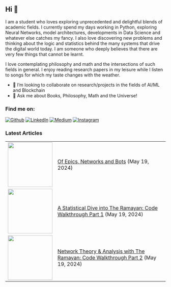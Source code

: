 ## Hi 👋

I am a student who loves exploring unprecedented and delightful blends of academic fields. I currently spend my days working in Python, exploring Neural Networks, model architectures, developments in Data Science and whatever else catches my fancy. I also love discovering new problems and thinking about the logic and statistics behind the many systems that drive the digital world today. I am someone who deeply believes that there are very few things that cannot be learnt.

I love contemplating philosophy and math and the intersections of such fields in general. I enjoy reading research papers in my leisure while I listen to songs for which my taste changes with the weather.

- 👯 I’m looking to collaborate on research/projects in the fields of AI/ML and Blockchain
- 💬 Ask me about Books, Philosophy, Math and the Universe!

### Find me on:

<a href="https://github.com/su-mana-s" target="_blank"><img alt="Github" src="https://img.shields.io/badge/GitHub-%2312100E.svg?&style=for-the-badge&logo=Github&logoColor=white" /></a>
<a href="https://www.linkedin.com/in/sumana-sridharan/" target="_blank"><img alt="LinkedIn" src="https://img.shields.io/badge/linkedin-%230077B5.svg?&style=for-the-badge&logo=linkedin&logoColor=white" /></a>
<a href="https://medium.com/@sumanasridharan" target="_blank"><img alt="Medium" src="https://img.shields.io/badge/medium-%FF69B4.svg?&style=for-the-badge&logo=medium&logoColor=white&color=black" /></a>
<a href="https://instagram.com/s_u.m_a.n_a" target="_blank"><img alt="Instagram" src="https://img.shields.io/badge/instagram-%FF69B4.svg?&style=for-the-badge&logo=instagram&logoColor=white&color=cd486b" /></a>

### Latest Articles
<table>
<!-- START --><tr>
  <td><a href="https://medium.com/@sumanasridharan/of-epics-networks-and-bots-79f48cdd3c3f"><img width="140px" src="https://miro.medium.com/v2/resize:fit:1100/format:webp/0*5Ky8ysd5p5wnWHAE"></a></td>
<td><a href="https://medium.com/@sumanasridharan/of-epics-networks-and-bots-79f48cdd3c3f">Of Epics, Networks and Bots</a> (May 19, 2024)<br/></td></tr>
<!-- END -->
  
<!-- START --><tr>
  <td><a href="https://medium.com/@sumanasridharan/a-statistical-dive-into-the-ramayan-code-walkthrough-part-1-95f3d9e13e5a"><img width="140px" src="https://miro.medium.com/v2/resize:fit:1100/format:webp/0*JLMg262T2qkTa7iw"></a></td>
<td><a href="https://medium.com/@sumanasridharan/a-statistical-dive-into-the-ramayan-code-walkthrough-part-1-95f3d9e13e5a">A Statistical Dive into The Ramayan: Code Walkthrough Part 1</a> (May 19, 2024)<br/></td></tr>
<!-- END -->

<!-- START --><tr>
  <td><a href="https://medium.com/@sumanasridharan/a-statistical-dive-into-the-ramayan-code-walkthrough-part-2-a0c6ad4f527f"><img width="140px" src="https://miro.medium.com/v2/resize:fit:1100/format:webp/0*Fs5tpxVmbpkPM9Ma"></a></td>
<td><a href="https://medium.com/@sumanasridharan/a-statistical-dive-into-the-ramayan-code-walkthrough-part-2-a0c6ad4f527f">Network Theory & Analysis with The Ramayan: Code Walkthrough Part 2</a> (May 19, 2024)<br/></td></tr>
<!-- END -->

</table>

  

